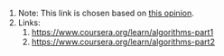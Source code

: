 1. Note: This link is chosen based on [this opinion](https://m.facebook.com/groups/892792400815703?view=permalink&id=3059964544098467).
2. Links:
	1. https://www.coursera.org/learn/algorithms-part1
	2. https://www.coursera.org/learn/algorithms-part2